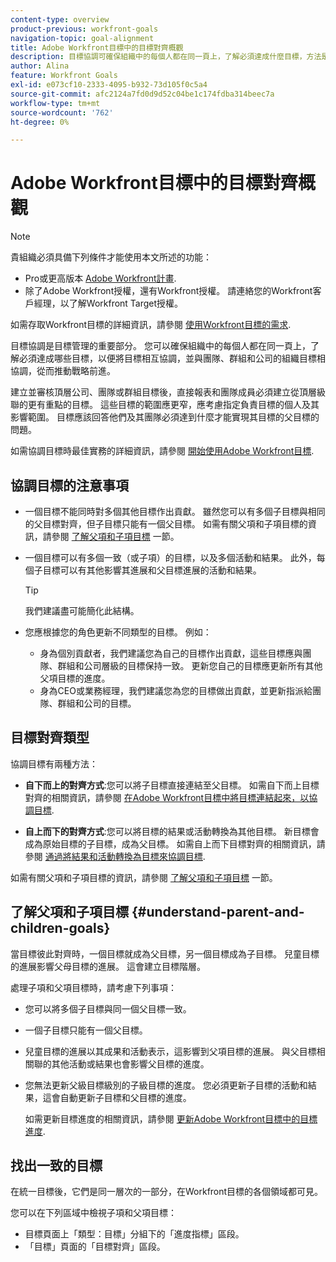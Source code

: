 ```yaml
---
content-type: overview
product-previous: workfront-goals
navigation-topic: goal-alignment
title: Adobe Workfront目標中的目標對齊概觀
description: 目標協調可確保組織中的每個人都在同一頁上，了解必須達成什麼目標，方法是將目標相互協調，並符合團隊、群組和公司的組織目標。
author: Alina
feature: Workfront Goals
exl-id: e073cf10-2333-4095-b932-73d105f0c5a4
source-git-commit: afc2124a7fd0d9d52c04be1c174fdba314beec7a
workflow-type: tm+mt
source-wordcount: '762'
ht-degree: 0%

---
```


# Adobe Workfront目標中的目標對齊概觀

>[!NOTE]
>
>貴組織必須具備下列條件才能使用本文所述的功能：
>* Pro或更高版本 [Adobe Workfront計畫](https://www.workfront.com/plans).
>* 除了Adobe Workfront授權，還有Workfront授權。 請連絡您的Workfront客戶經理，以了解Workfront Target授權。
>
>如需存取Workfront目標的詳細資訊，請參閱 [使用Workfront目標的需求](../../workfront-goals/goal-management/access-needed-for-wf-goals.md).

<!--drafted for P&P new model: the note at the top will need to be replaced with this:    
    
Your organization must have the following to use the functionality described in this article:    
    
* For the legacy plan and license structure:     
    
  * A Pro or higher [Adobe Workfront plan](https://www.workfront.com/plans).     
  * An Adobe Workfront Goals license in addition to a Workfront license.    
    
* For the current plan and license structure:    
    
  * An Ultimate plan     
        
    Or    
        
    An additional license for Adobe Workfront Goals for the Prime or Select Adobe Workfront plans. <is there a link we can add here for the plans and what they contain?!>    
    
Contact your Workfront account manager to learn about a Workfront Goals license.    
    
For additional information about access to Workfront Goals, see [Requirements to use Workfront Goals](../workfront-goals/goal-management/access-needed-for-wf-goals.md).    
-->

目標協調是目標管理的重要部分。 您可以確保組織中的每個人都在同一頁上，了解必須達成哪些目標，以便將目標相互協調，並與團隊、群組和公司的組織目標相協調，從而推動戰略前進。

建立並審核頂層公司、團隊或群組目標後，直接報表和團隊成員必須建立從頂層級聯的更有重點的目標。 這些目標的範圍應更窄，應考慮指定負責目標的個人及其影響範圍。 目標應該回答他們及其團隊必須達到什麼才能實現其目標的父目標的問題。

如需協調目標時最佳實務的詳細資訊，請參閱 [開始使用Adobe Workfront目標](../../workfront-goals/goal-management/getting-started-with-wf-goals.md).

## 協調目標的注意事項

* 一個目標不能同時對多個其他目標作出貢獻。 雖然您可以有多個子目標與相同的父目標對齊，但子目標只能有一個父目標。 如需有關父項和子項目標的資訊，請參閱 [了解父項和子項目標](#understand-parent-and-children-goals) 一節。
* 一個目標可以有多個一致（或子項）的目標，以及多個活動和結果。 此外，每個子目標可以有其他影響其進展和父目標進展的活動和結果。

   >[!TIP]
   >
   >我們建議盡可能簡化此結構。

* 您應根據您的角色更新不同類型的目標。 例如：

   * 身為個別貢獻者，我們建議您為自己的目標作出貢獻，這些目標應與團隊、群組和公司層級的目標保持一致。 更新您自己的目標應更新所有其他父項目標的進度。
   * 身為CEO或業務經理，我們建議您為您的目標做出貢獻，並更新指派給團隊、群組和公司的目標。

## 目標對齊類型

協調目標有兩種方法：

* **自下而上的對齊方式**:您可以將子目標直接連結至父目標。 如需自下而上目標對齊的相關資訊，請參閱 [在Adobe Workfront目標中將目標連結起來，以協調目標](../../workfront-goals/goal-alignment/align-goals-by-connecting-them.md).

* **自上而下的對齊方式**:您可以將目標的結果或活動轉換為其他目標。 新目標會成為原始目標的子目標，成為父目標。 如需自上而下目標對齊的相關資訊，請參閱 [通過將結果和活動轉換為目標來協調目標](../../workfront-goals/goal-alignment/align-goals-by-converting-results-activities.md).

如需有關父項和子項目標的資訊，請參閱 [了解父項和子項目標](#understand-parent-and-children-goals) 一節。

## 了解父項和子項目標 {#understand-parent-and-children-goals}

當目標彼此對齊時，一個目標就成為父目標，另一個目標成為子目標。 兒童目標的進展影響父母目標的進展。 這會建立目標階層。

處理子項和父項目標時，請考慮下列事項：

* 您可以將多個子目標與同一個父目標一致。
* 一個子目標只能有一個父目標。
* 兒童目標的進展以其成果和活動表示，這影響到父項目標的進展。 與父目標相關聯的其他活動或結果也會影響父目標的進度。
* 您無法更新父級目標級別的子級目標的進度。 您必須更新子目標的活動和結果，這會自動更新子目標和父目標的進度。

   如需更新目標進度的相關資訊，請參閱 [更新Adobe Workfront目標中的目標進度](../../workfront-goals/goal-review-and-workfront-goals-sections/check-in-goals.md).

## 找出一致的目標

在統一目標後，它們是同一層次的一部分，在Workfront目標的各個領域都可見。

<!--
* In the Production enviroment, you can view children and parent goals in the following areas:

    * The Goal Details panel
    * Goal List
    * Goal Alignment section
    * Check-in section
    * Pulse section
    * You can view all the parent goals of a goal in the Goal Hierarchy field of a Project or Goal report.
-->
您可以在下列區域中檢視子項和父項目標：

* 目標頁面上「類型：目標」分組下的「進度指標」區段。
* 「目標」頁面的「目標對齊」區段。





